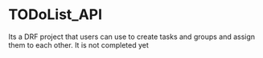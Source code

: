 # TODoList_API

Its a DRF project that users can use to create tasks and groups and assign them to each other.
It is not completed yet
